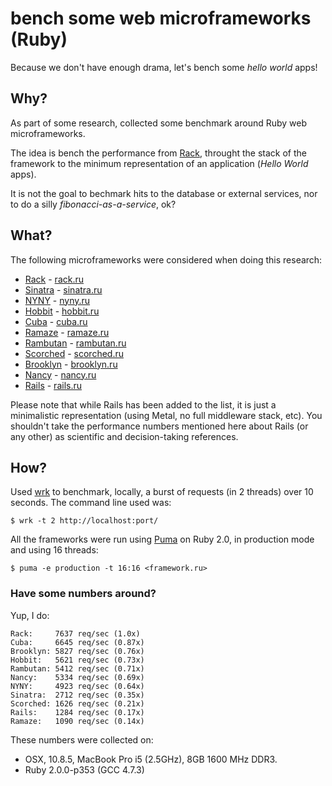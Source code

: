 # bench some web microframeworks (Ruby)

Because we don't have enough drama, let's bench some *hello world* apps!

## Why?

As part of some research, collected some benchmark around Ruby web
microframeworks.

The idea is bench the performance from [Rack](https://github.com/rack/rack),
throught the stack of the framework to the minimum representation of an
application (*Hello World* apps).

It is not the goal to bechmark hits to the database or external services,
nor to do a silly *fibonacci-as-a-service*, ok?

## What?

The following microframeworks were considered when doing this research:

- [Rack](https://github.com/rack/rack) - [rack.ru](rack.ru)
- [Sinatra](https://github.com/sinatra/sinatra) - [sinatra.ru](sinatra.ru)
- [NYNY](https://github.com/alisnic/nyny) - [nyny.ru](nyny.ru)
- [Hobbit](https://github.com/patriciomacadden/hobbit) - [hobbit.ru](hobbit.ru)
- [Cuba](https://github.com/soveran/cuba) - [cuba.ru](cuba.ru)
- [Ramaze](https://github.com/Ramaze/ramaze) - [ramaze.ru](ramaze.ru)
- [Rambutan](https://github.com/NewRosies/rambutan) - [rambutan.ru](rambutan.ru)
- [Scorched](https://github.com/Wardrop/Scorched) - [scorched.ru](scorched.ru)
- [Brooklyn](https://github.com/luislavena/brooklyn) - [brooklyn.ru](brooklyn.ru)
- [Nancy](https://github.com/heapsource/nancy) - [nancy.ru](nancy.ru)
- [Rails](https://github.com/rails/rails) - [rails.ru](rails.ru)

Please note that while Rails has been added to the list, it is just a
minimalistic representation (using Metal, no full middleware stack, etc). You
shouldn't take the performance numbers mentioned here about Rails (or any
other) as scientific and decision-taking references.

## How?

Used [wrk](https://github.com/wg/wrk) to benchmark, locally, a burst of
requests (in 2 threads) over 10 seconds. The command line used was:

```console
$ wrk -t 2 http://localhost:port/
```

All the frameworks were run using [Puma](https://github.com/puma/puma) on
Ruby 2.0, in production mode and using 16 threads:

```console
$ puma -e production -t 16:16 <framework.ru>
```

### Have some numbers around?

Yup, I do:

```
Rack:     7637 req/sec (1.0x)
Cuba:     6645 req/sec (0.87x)
Brooklyn: 5827 req/sec (0.76x)
Hobbit:   5621 req/sec (0.73x)
Rambutan: 5412 req/sec (0.71x)
Nancy:    5334 req/sec (0.69x)
NYNY:     4923 req/sec (0.64x)
Sinatra:  2712 req/sec (0.35x)
Scorched: 1626 req/sec (0.21x)
Rails:    1284 req/sec (0.17x)
Ramaze:   1090 req/sec (0.14x)
```

These numbers were collected on:

- OSX, 10.8.5, MacBook Pro i5 (2.5GHz), 8GB 1600 MHz DDR3.
- Ruby 2.0.0-p353 (GCC 4.7.3)
